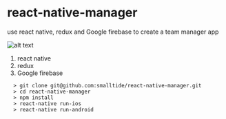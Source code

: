 # react-native-manager
use react native, redux and Google firebase to create a team manager app

![alt text](https://github.com/smalltide/react-native-manager/blob/master/screenshot.png "react-native-manager")

1. react native
2. redux
3. Google firebase

```
  > git clone git@github.com:smalltide/react-native-manager.git
  > cd react-native-manager
  > npm install
  > react-native run-ios
  > react-native run-android
```